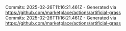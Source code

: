 Commits: 2025-02-26T11:16:21.461Z - Generated via https://github.com/marketplace/actions/artificial-grass
<br>
Commits: 2025-02-26T11:16:21.461Z - Generated via https://github.com/marketplace/actions/artificial-grass
<br>
